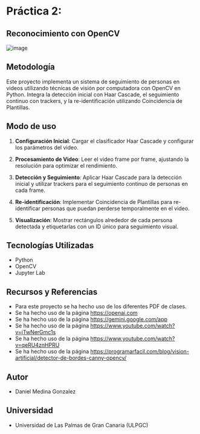 # Práctica 2:
## Reconocimiento con OpenCV
![image](https://github.com/DaniielMG/OpenCV/assets/95304769/d5d5b121-4b6b-4d7e-a48f-d6aa70a43072)


## Metodología
Este proyecto implementa un sistema de seguimiento de personas en videos utilizando técnicas de visión por computadora con OpenCV en Python. 
Integra la detección inicial con Haar Cascade, el seguimiento continuo con trackers, y la re-identificación utilizando Coincidencia de Plantillas.

## Modo de uso
1. **Configuración Inicial**: Cargar el clasificador Haar Cascade y configurar los parámetros del video.
   
2. **Procesamiento de Video**: Leer el video frame por frame, ajustando la resolución para optimizar el rendimiento.
   
3. **Detección y Seguimiento**: Aplicar Haar Cascade para la detección inicial y utilizar trackers para el seguimiento continuo de personas en cada frame.
   
4. **Re-identificación**: Implementar Coincidencia de Plantillas para re-identificar personas que puedan perderse temporalmente en el video.
   
5. **Visualización**: Mostrar rectángulos alrededor de cada persona detectada y etiquetarlas con un ID único para seguimiento visual.

## Tecnologías Utilizadas
- Python
- OpenCV
- Jupyter Lab

## Recursos y Referencias
- Para este proyecto se ha hecho uso de los diferentes PDF de clases.
- Se ha hecho uso de la página https://openai.com
- Se ha hecho uso de la página https://gemini.google.com/app
- Se ha hecho uso de la página https://www.youtube.com/watch?v=jTwNerGmc1s
- Se ha hecho uso de la página https://www.youtube.com/watch?v=qeRU4znHPRU
- Se ha hecho uso de la página https://programarfacil.com/blog/vision-artificial/detector-de-bordes-canny-opencv/

## Autor
-  Daniel Medina Gonzalez

## Universidad
- Universidad de Las Palmas de Gran Canaria (ULPGC)
